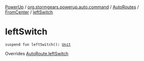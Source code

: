 [PowerUp](../../../index.md) / [org.stormgears.powerup.auto.command](../../index.md) / [AutoRoutes](../index.md) / [FromCenter](index.md) / [leftSwitch](./left-switch.md)

# leftSwitch

`suspend fun leftSwitch(): `[`Unit`](https://kotlinlang.org/api/latest/jvm/stdlib/kotlin/-unit/index.html)

Overrides [AutoRoute.leftSwitch](../../-auto-route/left-switch.md)

